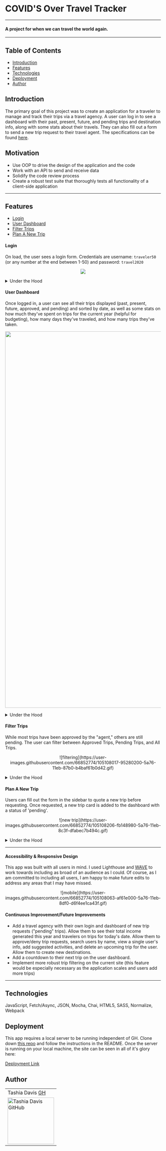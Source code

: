 # COVID'S Over Travel Tracker

---

#### A project for when we can travel the world again.

---

## Table of Contents
* [Introduction](#introduction)
* [Features](#features)
* [Technologies](#technologies)
* [Deployment](#deployment)
* [Author](#author)

## Introduction
The primary goal of this project was to create an application for a traveler to manage and track their trips via a travel agency. A user can log in to see a dashboard with their past, present, future, and pending trips and destination info, along with some stats about their travels. They can also fill out a form to send a new trip request to their travel agent. The specifications can be found [here](https://frontend.turing.io/projects/travel-tracker.html).

## Motivation
* Use OOP to drive the design of the application and the code
* Work with an API to send and receive data
* Solidify the code review process
* Create a robust test suite that thoroughly tests all functionality of a client-side application

---

## Features
* [Login](#Login)
* [User Dashboard](#User-Dashboard)
* [Filter Trips](#Filter-Trips)
* [Plan A New Trip](#Plan-A-New-Trip)

#### Login
On load, the user sees a login form. Credentials are username: `traveler50` (or any number at the end between 1-50) and password: `travel2020`
<p align = "center">
<img src="https://user-images.githubusercontent.com/66852774/105107979-7e81ab00-5a76-11eb-8922-187b51cca44c.gif">
<!-- ![login](https://user-images.githubusercontent.com/66852774/105107979-7e81ab00-5a76-11eb-8922-187b51cca44c.gif) -->
</p>
    <details>
      <summary>Under the Hood</summary>
      A single user's info is accessed by using `fetch` and interpolating their id into the endpoint. Error handling ensures that the form is filled out correctly by validating the username and password according to certain conditions.
    </details>

#### User Dashboard
Once logged in, a user can see all their trips displayed (past, present, future, approved, and pending) and sorted by date, as well as some stats on how much they've spent on trips for the current year (helpful for budgeting), how many days they've traveled, and how many trips they've taken.
<p align = "center">
<img width="1213" alt="travel-tracker-desktop" src="https://user-images.githubusercontent.com/66852774/105107925-63af3680-5a76-11eb-9835-5a3459d15b7d.png">
</p>
    <details>
      <summary>Under the Hood</summary>
      The user id is matched with their trips from the trips API, and then trips are matched with destination info from the destination API. All of this info is displayed on trip cards and a stats sidebar for the user to easily see.
    </details>

#### Filter Trips
While most trips have been approved by the "agent," others are still pending. The user can filter between Approved Trips, Pending Trips, and All Trips.
<p align = "center">
![filtering](https://user-images.githubusercontent.com/66852774/105108017-95280200-5a76-11eb-87b0-b4baf61b0d42.gif)
</p>
    <details>
      <summary>Under the Hood</summary>
      Upon creation of the trip cards, classes are added to each category of trip according to their status. Trip cards are either shown or hidden in the DOM depending on which button is clicked.
    </details>

#### Plan A New Trip
Users can fill out the form in the sidebar to quote a new trip before requesting. Once requested, a new trip card is added to the dashboard with a status of 'pending'.
<p align = "center">
![new trip](https://user-images.githubusercontent.com/66852774/105108206-fb148980-5a76-11eb-8c3f-dfabec7b494c.gif)
</p>
    <details>
      <summary>Under the Hood</summary>
      Error handling ensures that the form is filled out correctly. That way, the POST request will have the correct format.
    </details>

---

#### Accessibility & Responsive Design
This app was built with all users in mind. I used Lighthouse and [WAVE](https://wave.webaim.org/) to work towards including as broad of an audience as I could. Of course, as I am committed to including all users, I am happy to make future edits to address any areas that I may have missed.
<p align = "center">
![mobile](https://user-images.githubusercontent.com/66852774/105108063-af61e000-5a76-11eb-8df0-d6f4ee1ca43f.gif)
</p>


#### Continuous Improvement/Future Improvements
- Add a travel agency with their own login and dashboard of new trip requests ("pending" trips). Allow them to see their total income generated this year and travelers on trips for today's date. Allow them to approve/deny trip requests, search users by name, view a single user's info, add suggested activities, and delete an upcoming trip for the user. Allow them to create new destinations.
- Add a countdown to their next trip on the user dashboard.
- Implement more robust trip filtering on the current site (this feature would be especially necessary as the application scales and users add more trips)

---

## Technologies
JavaScript, Fetch/Async, JSON, Mocha, Chai, HTML5, SASS, Normalize, Webpack

## Deployment
This app requires a local server to be running independent of GH. Clone down [this repo](https://github.com/turingschool-examples/travel-tracker-api) and follow the instructions in the README. Once the server is running on your local machine, the site can be seen in all of it's glory here:

[Deployment Link](https://tashiad.github.io/travel-tracker/dist/index.html)

## Author
<table>
    <tr>
        <td> Tashia Davis <a href="https://github.com/tashiad">GH</td>
    </tr>
 <td><img src="https://avatars3.githubusercontent.com/u/66852774?s=400&v=4" alt="Tashia Davis GitHub"
 width="150" height="auto" /></td>
</table>
